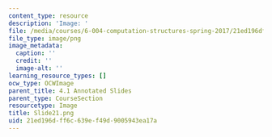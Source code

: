 ```yaml
---
content_type: resource
description: 'Image: '
file: /media/courses/6-004-computation-structures-spring-2017/21ed196dff6c639ef49d9005943ea17a_Slide21.png
file_type: image/png
image_metadata:
  caption: ''
  credit: ''
  image-alt: ''
learning_resource_types: []
ocw_type: OCWImage
parent_title: 4.1 Annotated Slides
parent_type: CourseSection
resourcetype: Image
title: Slide21.png
uid: 21ed196d-ff6c-639e-f49d-9005943ea17a
---
```


